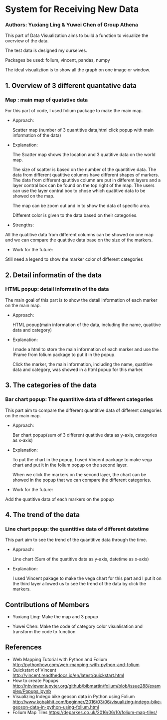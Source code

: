 # System for Receiving New Data
### Authors: Yuxiang Ling & Yuwei Chen of Group Athena
This part of Data Visualization aims to build a function to visualize the overview of the data.

The test data is designed my ourselves.

Packages be used: folium, vincent, pandas, numpy 

The ideal visualiztion is to show all the graph on one image or window.
## 1. Overview of  3 different quantative data

### Map : main map of quatative data
For this part of code, I used folium package to make the main map.
* Approach: 

  Scatter map (number of 3 quantitive data,html click popup with main information of the data)

* Explanation: 

  The Scatter map shows the location and 3 quatitive data on the world map. 
  
  The size of scatter is based on the number of the quantitive data. The data from different quatitive columns have different shapes of markers. The data from different qautitive column are put in different layers and a layer contral box can be found on the top right of the map. The users can use the layer contral box to chose which quatitive data to be showed on the map. 
  
  The map can be zoom out and in to show the data of specific area. 
  
  Different color is given to the data based on their categories.
  
  
* Strengths: 

All the quatitive data from different columns can be showed on one map and we can compare the quatitive data base on the size of the markers.
  
* Work for the future: 

Still need a legend to show the marker color of different categories

## 2. Detail informatin of the data 
### HTML popup: detail informatin of the data 
The main goal of this part is to show the detail information of each marker on the main map.

* Approach: 

  HTML popup(main information of the data, including the name, quatitive data and category)

* Explanation: 
  
  I made a html to store the main information of each marker and use the IFrame from folium package to put it in the popup.
  
  Click the marker, the main information, including the name, quatitive data and category, was showed in a html popup for this marker.
  
    
  
## 3. The categories of the data
### Bar chart popup: The quantitive data of different categories
This part aim to compare the different quantitive data of different categories on the main map.  

* Approach: 

  Bar chart popup(sum of 3 different quatitive data as y-axis, categories as x-axis)

* Explanation: 

  To put the chart in the popup, I used Vincent package to make vega chart and put it in the folium popup on the second layer.
  
  When we click the markers on the second layer, the chart can be showed in the popup that we can compare the different categories.
  
* Work for the future: 

Add the quatitive data of each markers on the popup

## 4. The trend of the data
### Line chart popup: the quantitive data of different datetime
This part aim to see the trend of the quantitive data through the time.  

* Approach: 

  Line chart (Sum of the quatitive data as y-axis, datetime as x-axis)

* Explanation: 

  I used Vincent pakage to make the vega chart for this part and I put it on the third layer allowed us to see the trend of the data by click the markers.


## Contributions of Members

* Yuxiang Ling: 
  Make the map and 3 popup  

* Yuwei Chen:
  Make the code of category color visualisation and transform the code to function

## References
* Web Mapping Tutorial with Python and Folium
  http://pythonhow.com/web-mapping-with-python-and-folium
* Quickstart of Vincent
  http://vincent.readthedocs.io/en/latest/quickstart.html
* How to create Popups
  http://nbviewer.jupyter.org/github/bibmartin/folium/blob/issue288/examples/Popups.ipynb
* Visualizing Indego bike geoson data in Python using Folium
  http://www.kobakhit.com/beginner/2016/03/06/visualizing-indego-bike-geoson-data-in-python-using-folium.html
* Folium Map Tiles
  https://deparkes.co.uk/2016/06/10/folium-map-tiles/
